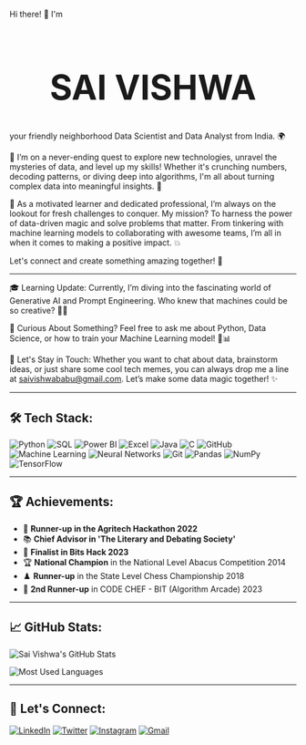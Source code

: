 Hi there! 👋 I'm

<h1 align="center" style="font-size: 60px;">SAI VISHWA</h1>


your friendly neighborhood Data Scientist and Data Analyst from India. 🌍

🚀 I’m on a never-ending quest to explore new technologies, unravel the mysteries of data, and level up my skills! Whether it's crunching numbers, decoding patterns, or diving deep into algorithms, I'm all about turning complex data into meaningful insights. 🧠

🌟 As a motivated learner and dedicated professional, I’m always on the lookout for fresh challenges to conquer. My mission? To harness the power of data-driven magic and solve problems that matter. From tinkering with machine learning models to collaborating with awesome teams, I’m all in when it comes to making a positive impact. 💥

Let's connect and create something amazing together! 🌟

---

🎓 Learning Update: Currently, I’m diving into the fascinating world of Generative AI and Prompt Engineering. Who knew that machines could be so creative? 🤖💡

🤔 Curious About Something? Feel free to ask me about Python, Data Science, or how to train your Machine Learning model! 🐍📊

💌 Let's Stay in Touch: Whether you want to chat about data, brainstorm ideas, or just share some cool tech memes, you can always drop me a line at saivishwababu@gmail.com. Let’s make some data magic together! ✨

---

## 🛠️ Tech Stack:
![Python](https://img.shields.io/badge/Python-3776AB?style=for-the-badge&logo=python&logoColor=white)
![SQL](https://img.shields.io/badge/SQL-4479A1?style=for-the-badge&logo=postgresql&logoColor=white)
![Power BI](https://img.shields.io/badge/Power_BI-F2C811?style=for-the-badge&logo=powerbi&logoColor=black)
![Excel](https://img.shields.io/badge/Microsoft_Excel-217346?style=for-the-badge&logo=microsoftexcel&logoColor=white)
![Java](https://img.shields.io/badge/Java-007396?style=for-the-badge&logo=java&logoColor=white)
![C](https://img.shields.io/badge/C-A8B9CC?style=for-the-badge&logo=c&logoColor=white)
![GitHub](https://img.shields.io/badge/GitHub-181717?style=for-the-badge&logo=github&logoColor=white)
![Machine Learning](https://img.shields.io/badge/Machine_Learning-FF6F00?style=for-the-badge&logo=google&logoColor=white)
![Neural Networks](https://img.shields.io/badge/Neural_Networks-FF6F00?style=for-the-badge&logo=neural-network&logoColor=white)
![Git](https://img.shields.io/badge/Git-F05032?style=for-the-badge&logo=git&logoColor=white)
![Pandas](https://img.shields.io/badge/Pandas-150458?style=for-the-badge&logo=pandas&logoColor=white)
![NumPy](https://img.shields.io/badge/NumPy-013243?style=for-the-badge&logo=numpy&logoColor=white)
![TensorFlow](https://img.shields.io/badge/TensorFlow-FF6F00?style=for-the-badge&logo=tensorflow&logoColor=white)

---


## 🏆 Achievements:
- 🥈 **Runner-up in the Agritech Hackathon 2022**
- 📚 **Chief Advisor in 'The Literary and Debating Society'**
- 🏅 **Finalist in Bits Hack 2023**
- 🏆 **National Champion** in the National Level Abacus Competition 2014
- ♟️ **Runner-up** in the State Level Chess Championship 2018
- 🥉 **2nd Runner-up** in CODE CHEF - BIT (Algorithm Arcade) 2023

---

## 📈 GitHub Stats:
![Sai Vishwa's GitHub Stats](https://github-readme-stats.vercel.app/api?username=SaiVishwa021&show_icons=true&theme=radical)

![Most Used Languages](https://github-readme-stats.vercel.app/api/top-langs/?username=SaiVishwa021&layout=compact&theme=radical)

---

## 🤝 Let's Connect:
[![LinkedIn](https://img.shields.io/badge/LinkedIn-0A66C2?style=for-the-badge&logo=linkedin&logoColor=white)](https://www.linkedin.com/in/sai-vishwa-b-36203a251/)
[![Twitter](https://img.shields.io/badge/Twitter-1DA1F2?style=for-the-badge&logo=twitter&logoColor=white)](https://x.com/SaiVishwaB)
[![Instagram](https://img.shields.io/badge/Instagram-E4405F?style=for-the-badge&logo=instagram&logoColor=white)](https://www.instagram.com/_.sai._21?igsh=MWhrZmtha3N4MGlreA==)
[![Gmail](https://img.shields.io/badge/Gmail-EA4335?style=for-the-badge&logo=gmail&logoColor=white)](mailto:saivishwababu@gmail.com)
